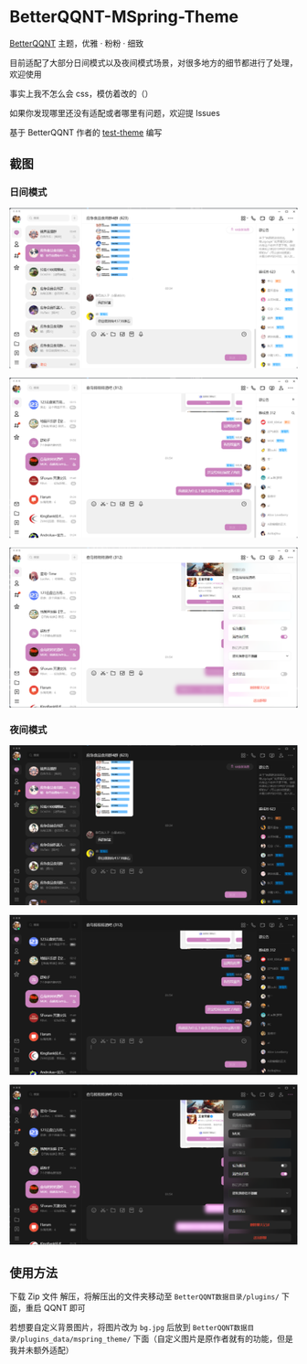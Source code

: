 # BetterQQNT-MSpring-Theme

[BetterQQNT](https://github.com/mo-jinran/BetterQQNT) 主题，优雅 · 粉粉 · 细致

目前适配了大部分日间模式以及夜间模式场景，对很多地方的细节都进行了处理，欢迎使用

事实上我不怎么会 css，模仿着改的（）

如果你发现哪里还没有适配或者哪里有问题，欢迎提 Issues

基于 BetterQQNT 作者的 [test-theme](https://github.com/mo-jinran/BetterQQNT-test-theme) 编写

## 截图

### 日间模式

![置顶&选中聊天展示](./screenshots/1.png)

![非置顶&自己气泡展示](./screenshots/3.png)

![一些细节-模糊展示](./screenshots/5.png)

### 夜间模式

![置顶&选中聊天展示](./screenshots/2.png)

![非置顶&自己气泡展示](./screenshots/4.png)

![一些细节-模糊展示](./screenshots/6.png)

## 使用方法

下载 Zip 文件 解压，将解压出的文件夹移动至 `BetterQQNT数据目录/plugins/` 下面，重启 QQNT 即可

若想要自定义背景图片，将图片改为 `bg.jpg` 后放到 `BetterQQNT数据目录/plugins_data/mspring_theme/` 下面（自定义图片是原作者就有的功能，但是我并未额外适配）
